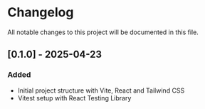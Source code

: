 # Changelog

All notable changes to this project will be documented in this file.

## [0.1.0] - 2025-04-23
### Added
- Initial project structure with Vite, React and Tailwind CSS
- Vitest setup with React Testing Library
